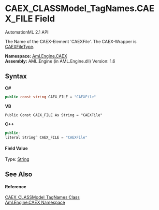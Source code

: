# CAEX_CLASSModel_TagNames.CAEX_FILE Field
AutomationML 2.1 API 

The Name of the CAEX-Element 'CAEXFile'. The CAEX-Wrapper is <a href="T_Aml_Engine_CAEX_CAEXFileType">CAEXFileType</a>.

**Namespace:**&nbsp;<a href="N_Aml_Engine_CAEX">Aml.Engine.CAEX</a><br />**Assembly:**&nbsp;AML.Engine (in AML.Engine.dll) Version: 1.6

## Syntax

**C#**<br />
``` C#
public const string CAEX_FILE = "CAEXFile"
```

**VB**<br />
``` VB
Public Const CAEX_FILE As String = "CAEXFile"
```

**C++**<br />
``` C++
public:
literal String^ CAEX_FILE = "CAEXFile"
```


#### Field Value
Type: <a href="https://docs.microsoft.com/dotnet/api/system.string" target="_parent" rel="noopener noreferrer">String</a>

## See Also


#### Reference
<a href="T_Aml_Engine_CAEX_CAEX_CLASSModel_TagNames">CAEX_CLASSModel_TagNames Class</a><br /><a href="N_Aml_Engine_CAEX">Aml.Engine.CAEX Namespace</a><br />